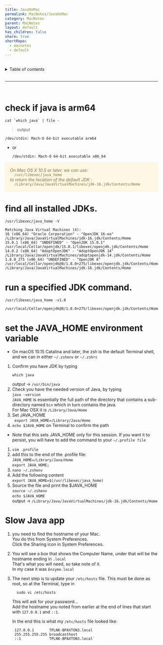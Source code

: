 ```yaml
---
title: JavaOnMac
permalink: MacNotes/JavaOnMac
category: MacNotes
parent: MacNotes
layout: default
has_children: false
share: true
shortRepo:
  - macnotes
  - default
---
```


<br/>

<details markdown="block">                
<summary>                
Table of contents                
</summary>                
{: .text-delta }                
1. TOC                
{:toc}                
</details>

<br/>

---

<br/>

# check if java is arm64

```shell
cat `which java` | file -
```

> output

```
/dev/stdin: Mach-O 64-bit executable arm64
```

- or
  ```
  /dev/stdin: Mach-O 64-bit executable x86_64
  ```
  
<div style="padding: 15px; border: 1px solid transparent; border-color: transparent; margin-bottom: 20px; border-radius: 4px; color: #8a6d3b;; background-color: #fcf8e3; border-color: #faebcc;">            
<em>On Mac OS X 10.5 or later, we can use: </em>
<br/>
<code>  /usr/libexec/java_home</code>
<br/>
<em>to return the location of the default JDK : </em>     
<br/>
<code>  /Library/Java/JavaVirtualMachines/jdk-16.jdk/Contents/Home  </code>    
</div>

# find all installed JDKs.

```shell
/usr/libexec/java_home -V
```

```shell
Matching Java Virtual Machines (4):
16 (x86_64) "Oracle Corporation" - "OpenJDK 16-ea" /Library/Java/JavaVirtualMachines/jdk-16.jdk/Contents/Home
15.0.1 (x86_64) "UNDEFINED" - "OpenJDK 15.0.1" /usr/local/Cellar/openjdk/15.0.1/libexec/openjdk.jdk/Contents/Home
14.0.2 (x86_64) "AdoptOpenJDK" - "AdoptOpenJDK 14" /Library/Java/JavaVirtualMachines/adoptopenjdk-14.jdk/Contents/Home
1.8.0_275 (x86_64) "UNDEFINED" - "OpenJDK 8" /usr/local/Cellar/openjdk@8/1.8.0+275/libexec/openjdk.jdk/Contents/Home
/Library/Java/JavaVirtualMachines/jdk-16.jdk/Contents/Home
```

# run a specified JDK command.

```
/usr/libexec/java_home -v1.8
```

```
/usr/local/Cellar/openjdk@8/1.8.0+275/libexec/openjdk.jdk/Contents/Home
```

# set the JAVA_HOME environment variable

- On macOS 10.15 Catalina and later, the zsh is the default Terminal shell, and we can in either `~/.zshenv` or `~/.zshrc`

1. Confirm you have JDK by typing
   ```shell
   which java
   ```
   output -> `/usr/bin/java`
2. Check you have the needed version of Java, by typing  
   `java -version`  
   `JAVA_HOME` is essentially the full path of the directory that contains a sub-directory named `bin` which in turn contains the java.  
   For Mac OSX it is `/Library/Java/Home`
3. Set JAVA_HOME  
   ` export JAVA_HOME=/Library/Java/Home`
4. `echo $JAVA_HOME` on Terminal to confirm the path

- Note that this sets JAVA_HOME only for this session. If you want it to persist, you will have to add the command to your `~/.profile file`

1. `vim .profile`
2. add this to the end of the .profile file:  
   `JAVA_HOME=/Library/Java/Home`  
   `export JAVA_HOME;`
3. `nano ~/.zshenv`
4. Add the following content  
   `export JAVA_HOME=$(/usr/libexec/java_home)`
5. Source the file and print the $JAVA_HOME  
   `source ~/.zshenv`  
   `echo $JAVA_HOME`  
   output -> `/Library/Java/JavaVirtualMachines/jdk-16.jdk/Contents/Home`

# Slow Java app

1. you need to find the hostname of your Mac.  
   You do this from System Preferences.  
   Click the Sharing icon in System Preferences.

2. You will see a box that shows the Computer Name, under that will be the hostname ending in `.local`  
   That's what you will need, so take note of it.  
   In my case it was `Enzyme.local`

3. The next step is to update your `/etc/hosts` file. This must be done as root, so at the Terminal, type in

   ```shell
     sudo vi /etc/hosts
   ```

   This will ask for your password...  
   Add the hostname you noted from earlier at the end of lines that start with `127.0.0.1` and `::1`.

   In the end this is what my `/etc/hosts` file looked like:

   ```text
    127.0.0.1       TPLNK-BPAXTON3.local
    255.255.255.255 broadcasthost
    ::1             TPLNK-BPAXTON3.local`
   ```

